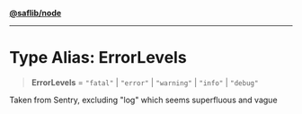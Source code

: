 [**@saflib/node**](../index.md)

---

# Type Alias: ErrorLevels

> **ErrorLevels** = `"fatal"` \| `"error"` \| `"warning"` \| `"info"` \| `"debug"`

Taken from Sentry, excluding "log" which seems superfluous and vague
